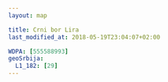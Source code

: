 ```yaml
---
layout: map

title: Crni bor Lira
last_modified_at: 2018-05-19T23:04:07+02:00

WDPA: [555588993]
geoSrbija:
  L1_182: [29]
---
```

